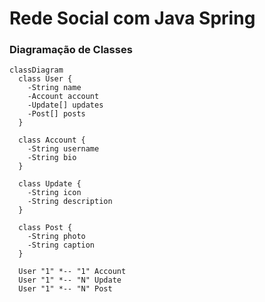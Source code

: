 # Rede Social com Java Spring

### Diagramação de Classes

``` mermaid
classDiagram
  class User {
    -String name
    -Account account
    -Update[] updates
    -Post[] posts
  }

  class Account {
    -String username
    -String bio
  }

  class Update {
    -String icon
    -String description
  }

  class Post {
    -String photo
    -String caption
  }

  User "1" *-- "1" Account
  User "1" *-- "N" Update
  User "1" *-- "N" Post

```
